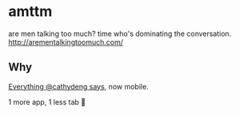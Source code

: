 # amttm

are men talking too much? time who's dominating the conversation.
http://arementalkingtoomuch.com/

## Why

[Everything @cathydeng says](https://github.com/cathydeng/are-men-talking-too-much), now mobile.

1 more app, 1 less tab :shrug:
